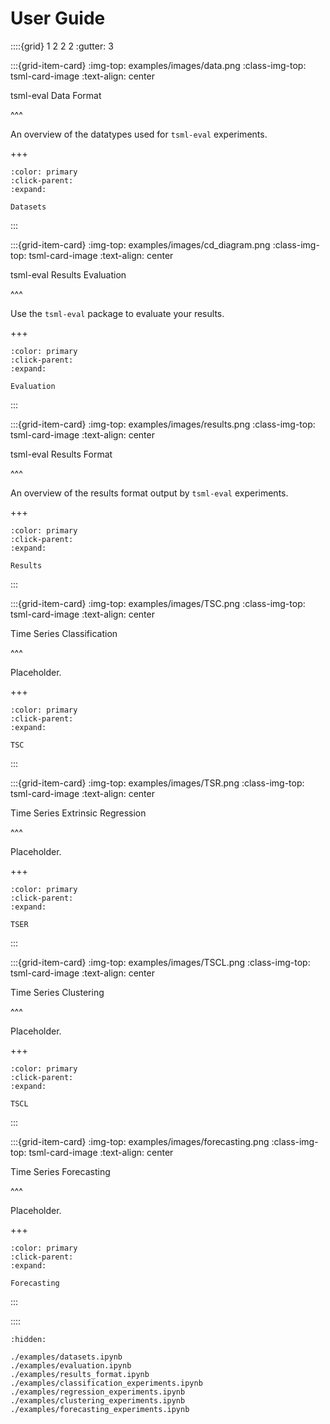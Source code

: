 # User Guide

::::{grid} 1 2 2 2
:gutter: 3

:::{grid-item-card}
:img-top: examples/images/data.png
:class-img-top: tsml-card-image
:text-align: center

tsml-eval Data Format

^^^

An overview of the datatypes used for `tsml-eval` experiments.

+++

```{button-ref} /examples/datasets.ipynb
:color: primary
:click-parent:
:expand:

Datasets
```

:::

:::{grid-item-card}
:img-top: examples/images/cd_diagram.png
:class-img-top: tsml-card-image
:text-align: center

tsml-eval Results Evaluation

^^^

Use the `tsml-eval` package to evaluate your results.

+++

```{button-ref} /examples/evaluation.ipynb
:color: primary
:click-parent:
:expand:

Evaluation
```

:::

:::{grid-item-card}
:img-top: examples/images/results.png
:class-img-top: tsml-card-image
:text-align: center

tsml-eval Results Format

^^^

An overview of the results format output by `tsml-eval` experiments.

+++

```{button-ref} /examples/results_format.ipynb
:color: primary
:click-parent:
:expand:

Results
```

:::

:::{grid-item-card}
:img-top: examples/images/TSC.png
:class-img-top: tsml-card-image
:text-align: center

Time Series Classification

^^^

Placeholder.

+++

```{button-ref} /examples/classification_experiments.ipynb
:color: primary
:click-parent:
:expand:

TSC
```

:::

:::{grid-item-card}
:img-top: examples/images/TSR.png
:class-img-top: tsml-card-image
:text-align: center

Time Series Extrinsic Regression

^^^

Placeholder.

+++

```{button-ref} /examples/regression_experiments.ipynb
:color: primary
:click-parent:
:expand:

TSER
```

:::

:::{grid-item-card}
:img-top: examples/images/TSCL.png
:class-img-top: tsml-card-image
:text-align: center

Time Series Clustering

^^^

Placeholder.

+++

```{button-ref} /examples/clustering_experiments.ipynb
:color: primary
:click-parent:
:expand:

TSCL
```

:::

:::{grid-item-card}
:img-top: examples/images/forecasting.png
:class-img-top: tsml-card-image
:text-align: center

Time Series Forecasting

^^^

Placeholder.

+++

```{button-ref} /examples/forecasting_experiments.ipynb
:color: primary
:click-parent:
:expand:

Forecasting
```

:::

::::

```{toctree}
:hidden:

./examples/datasets.ipynb
./examples/evaluation.ipynb
./examples/results_format.ipynb
./examples/classification_experiments.ipynb
./examples/regression_experiments.ipynb
./examples/clustering_experiments.ipynb
./examples/forecasting_experiments.ipynb
```
